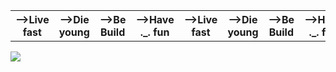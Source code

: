 

<table>
    <tr ><th>-->Live fast</th>
        <th>-->Die young</th>
        <th>-->Be Build</th>
        <th>-->Have ._. fun</th>
        <th>-->Live fast</th>
        <th>-->Die young</th>
        <th>-->Be Build</th>
        <th>-->Have ._. fun</th>
        
    
</table>
<img src="https://miro.medium.com/max/1187/1*0FqDC0_r1f5xFz3IywLYRA.jpeg">
